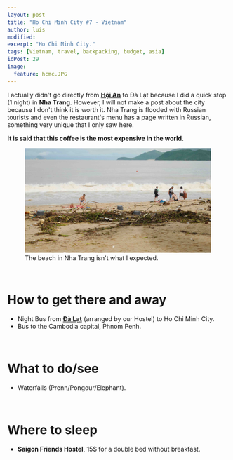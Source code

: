 ```yaml
---
layout: post
title: "Ho Chi Minh City #7 - Vietnam"
author: luis
modified:
excerpt: "Ho Chi Minh City."
tags: [Vietnam, travel, backpacking, budget, asia]
idPost: 29
image:
  feature: hcmc.JPG
---
```


I actually didn't go directly from <b><a href="{{site.url}}/HoiAn" target="_blank">Hội An</a></b> to Đà Lạt because I did a quick stop (1 night) in <b>Nha Trang</b>. However, I will not make a post about the city because I don't think it is worth it. Nha Trang is flooded with Russian tourists and even the restaurant's menu has a page written in Russian, something very unique that I only saw here.

<b><highlight><middle>It is said that this coffee is the most expensive in the world.</middle></highlight></b>

<figure>
	<a href="../images/vietnam/dalat/dalat1.JPG"><img src="../images/vietnam/dalat/dalat1.JPG"></a>
	<figcaption>The beach in Nha Trang isn't what I expected.</figcaption>
</figure>

<br>
<h1>How to get there and away</h1>
<ul>
<li>Night Bus from <b><a href="{{site.url}}/Dalat" target="_blank">Đà Lạt</a></b> (arranged by our Hostel) to Ho Chi Minh City.</li>
<li>Bus to the Cambodia capital, Phnom Penh.</li>
</ul>

<br>
<h1>What to do/see</h1>
<ul>
<li>Waterfalls (Prenn/Pongour/Elephant).</li>
</ul>

<br>
<h1>Where to sleep</h1>
<ul>
<li><b>Saigon Friends Hostel</b>, 15$ for a double bed without breakfast.</li>
</ul>